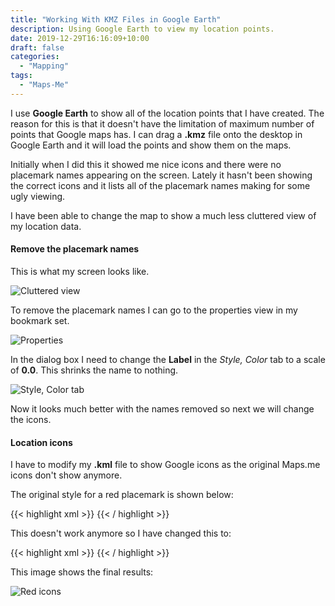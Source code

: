 ```yaml
---
title: "Working With KMZ Files in Google Earth"
description: Using Google Earth to view my location points.
date: 2019-12-29T16:16:09+10:00
draft: false
categories:
  - "Mapping"
tags:
  - "Maps-Me"
---
```


I use **Google Earth** to show all of the location points that I have created. The reason for this is that it doesn't have the limitation of maximum number of points that Google maps has. I can drag a **.kmz** file onto the desktop in Google Earth and it will load the points and show them on the maps.

Initially when I did this it showed me nice icons and there were no placemark names appearing on the screen. Lately it hasn't been showing the correct icons and it lists all of the placemark names making for some ugly viewing.

I have been able to change the map to show a much less cluttered view of my location data.

#### Remove the placemark names

This is what my screen looks like.

![Cluttered view](/images/cluttered-view.jpg "Cluttered view")

To remove the placemark names I can go to the properties view in my bookmark set.

![Properties](/images/properties.jpg "Properties")

In the dialog box I need to change the **Label** in the *Style, Color* tab to a scale of **0.0**. This shrinks the name to nothing.

![Style, Color tab](/images/style-color-tab.jpg "Style, Color tab")

Now it looks much better with the names removed so next we will change the icons.

#### Location icons

I have to modify my **.kml** file to show Google icons as the original Maps.me icons don't show anymore.

The original style for a red placemark is shown below:

{{< highlight xml >}}
    <Style id="placemark-red">
      <IconStyle>
        <Icon>
          <href>http://mapswith.me/placemarks/placemark-red.png</href>                
        </Icon>
      </IconStyle>
    </Style>
{{< / highlight >}}

This doesn't work anymore so I have changed this to:

{{< highlight xml >}}
    <Style id="placemark-red">
      <IconStyle>
        <Icon>
          <href>https://maps.gstatic.com/mapfiles/ridefinder-images/mm_20_red.png</href>
        </Icon>
      </IconStyle>
    </Style>
{{< / highlight >}}

This image shows the final results:

![Red icons](/images/red-icons.jpg "Red icons")
